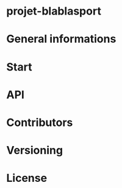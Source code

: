 # projet-blablasport

# General informations

# Start

# API

# Contributors

# Versioning

# License


